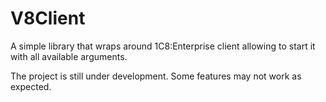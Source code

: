 # V8Client
A simple library that wraps around 1C8:Enterprise client allowing to start it with all available arguments.

The project is still under development. Some features may not work as expected.
